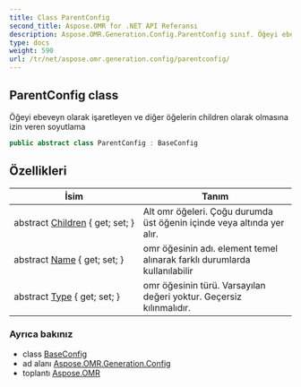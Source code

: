 ```yaml
---
title: Class ParentConfig
second_title: Aspose.OMR for .NET API Referansı
description: Aspose.OMR.Generation.Config.ParentConfig sınıf. Öğeyi ebeveyn olarak işaretleyen ve diğer öğelerin children olarak olmasına izin veren soyutlama
type: docs
weight: 590
url: /tr/net/aspose.omr.generation.config/parentconfig/
---
```

## ParentConfig class

Öğeyi ebeveyn olarak işaretleyen ve diğer öğelerin children olarak olmasına izin veren soyutlama

```csharp
public abstract class ParentConfig : BaseConfig
```

## Özellikleri

| İsim | Tanım |
| --- | --- |
| abstract [Children](../../aspose.omr.generation.config/parentconfig/children/) { get; set; } | Alt omr öğeleri. Çoğu durumda üst öğenin içinde veya altında yer alır. |
| abstract [Name](../../aspose.omr.generation.config/baseconfig/name/) { get; set; } | omr öğesinin adı. element temel alınarak farklı durumlarda kullanılabilir |
| abstract [Type](../../aspose.omr.generation.config/baseconfig/type/) { get; set; } | omr öğesinin türü. Varsayılan değeri yoktur. Geçersiz kılınmalıdır. |

### Ayrıca bakınız

* class [BaseConfig](../baseconfig/)
* ad alanı [Aspose.OMR.Generation.Config](../../aspose.omr.generation.config/)
* toplantı [Aspose.OMR](../../)


